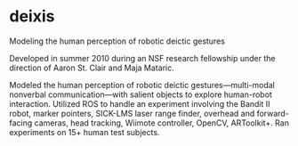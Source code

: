 deixis
======

Modeling the human perception of robotic deictic gestures

Developed in summer 2010 during an NSF research fellowship under the direction of Aaron St. Clair and Maja Mataric.

Modeled the human perception of robotic deictic gestures—multi-modal nonverbal communication—with salient objects to explore human-robot interaction. Utilized ROS to handle an experiment involving the Bandit II robot, marker pointers, SICK-LMS laser range finder, overhead and forward-facing cameras, head tracking, Wiimote controller, OpenCV, ARToolkit+. Ran experiments on 15+ human test subjects.

